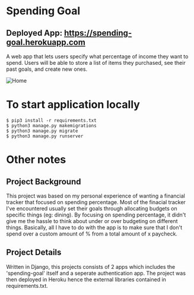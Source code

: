 # Spending Goal
## Deployed App: https://spending-goal.herokuapp.com
A web app that lets users specify what percentage of income they want to spend. Users will be able to store a list of items they purchased, see their past goals, and create new ones.

![Home](https://i.imgur.com/jj1aXZC.png)

# To start application locally
```
$ pip3 install -r requirements.txt
$ python3 manage.py makemigrations
$ python3 manage.py migrate
$ python3 manage.py runserver
```
# Other notes
## Project Background
This project was based on my personal experience of wanting a financial tracker that focused on spending percentage. Most of the finacial tracker I've encountered usually set their goals through allocating budgets on specific things (eg: dining). By focusing on spending percentage, it didn't give me the hassle to think about under or over budgeting on different things. Basically, all I have to do with the app is to make sure that I don't spend over a custom amount of % from a total amount of x paycheck.
## Project Details
Written in Django, this projects consists of 2 apps which includes the 'spending-goal' itself and a seperate authentication app. The project was then deployed in Heroku hence the external libraries contained in requirements.txt. 



